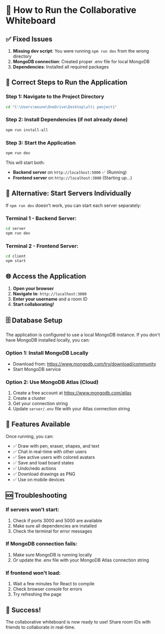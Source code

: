 # 🚀 How to Run the Collaborative Whiteboard

## ✅ Fixed Issues
1. **Missing dev script**: You were running `npm run dev` from the wrong directory
2. **MongoDB connection**: Created proper .env file for local MongoDB
3. **Dependencies**: Installed all required packages

## 🎯 Correct Steps to Run the Application

### Step 1: Navigate to the Project Directory
```bash
cd "C:\Users\moune\OneDrive\Desktop\ulti peoject1"
```

### Step 2: Install Dependencies (if not already done)
```bash
npm run install-all
```

### Step 3: Start the Application
```bash
npm run dev
```

This will start both:
- **Backend server** on `http://localhost:5000` ✅ (Running)
- **Frontend server** on `http://localhost:3000` (Starting up...)

## 🔧 Alternative: Start Servers Individually

If `npm run dev` doesn't work, you can start each server separately:

### Terminal 1 - Backend Server:
```bash
cd server
npm run dev
```

### Terminal 2 - Frontend Server:
```bash
cd client
npm start
```

## 🌐 Access the Application

1. **Open your browser**
2. **Navigate to**: `http://localhost:3000`
3. **Enter your username** and a room ID
4. **Start collaborating!**

## 🗄️ Database Setup

The application is configured to use a local MongoDB instance. If you don't have MongoDB installed locally, you can:

### Option 1: Install MongoDB Locally
- Download from: https://www.mongodb.com/try/download/community
- Start MongoDB service

### Option 2: Use MongoDB Atlas (Cloud)
1. Create a free account at https://www.mongodb.com/atlas
2. Create a cluster
3. Get your connection string
4. Update `server/.env` file with your Atlas connection string

## 🎨 Features Available

Once running, you can:
- ✅ Draw with pen, eraser, shapes, and text
- ✅ Chat in real-time with other users
- ✅ See active users with colored avatars
- ✅ Save and load board states
- ✅ Undo/redo actions
- ✅ Download drawings as PNG
- ✅ Use on mobile devices

## 🆘 Troubleshooting

### If servers won't start:
1. Check if ports 3000 and 5000 are available
2. Make sure all dependencies are installed
3. Check the terminal for error messages

### If MongoDB connection fails:
1. Make sure MongoDB is running locally
2. Or update the .env file with your MongoDB Atlas connection string

### If frontend won't load:
1. Wait a few minutes for React to compile
2. Check browser console for errors
3. Try refreshing the page

## 🎉 Success!

The collaborative whiteboard is now ready to use! Share room IDs with friends to collaborate in real-time.
